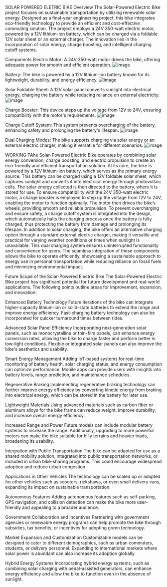 SOLAR POWERED ELETRIC BIKE
Overview
The Solar-Powered Electric Bike project focuses on sustainable transportation by utilizing renewable solar energy. Designed as a final-year engineering project, this bike integrates eco-friendly technology to provide an efficient and cost-effective commuting solution. The project employs a 24V 350-watt electric motor, powered by a 12V lithium-ion battery, which can be charged via a foldable 12V solar sheet or an external charger. The innovation lies in the incorporation of solar energy, charge boosting, and intelligent charging cutoff systems.

Components
Electric Motor: A 24V 350-watt motor drives the bike, offering adequate power for smooth and efficient operation.
![image](https://github.com/user-attachments/assets/4406fed9-9b0e-485c-a072-4840e79c31cd)

Battery: The bike is powered by a 12V lithium-ion battery known for its lightweight, durability, and energy efficiency.
![image](https://github.com/user-attachments/assets/4858e190-355a-4011-8b34-cc7541d3b0d8)

Solar Foldable Sheet: A 12V solar panel converts sunlight into electrical energy, charging the battery while reducing reliance on external electricity.
![image](https://github.com/user-attachments/assets/f8c243d6-9c99-463d-9c6e-ee9ab7c21eed)

Charge Booster: This device steps up the voltage from 12V to 24V, ensuring compatibility with the motor's requirements.
![image](https://github.com/user-attachments/assets/48e384e2-166f-407b-951d-0ef557ef8199)

Charge Cutoff System: This system prevents overcharging of the battery, enhancing safety and prolonging the battery's lifespan.
![image](https://github.com/user-attachments/assets/58e35493-7eb8-4f44-bef5-3e0cefe799bc)

Dual Charging Modes: The bike supports charging via solar energy or an external electric charger, making it versatile for different scenarios.
![image](https://github.com/user-attachments/assets/ac2fd270-b1ec-4c43-a020-a62bdc464e72)

WORKING
TAhe Solar-Powered Electric Bike operates by combining solar energy conversion, charge boosting, and electric propulsion to create an eco-friendly and efficient transportation solution. At its core, the bike is powered by a 12V lithium-ion battery, which serves as the primary energy source. This battery can be charged using a 12V foldable solar sheet, which captures sunlight and converts it into electrical energy through photovoltaic cells. The solar energy collected is then directed to the battery, where it is stored for use. To ensure compatibility with the 24V 350-watt electric motor, a charge booster is employed to step up the voltage from 12V to 24V, enabling the motor to function optimally. The motor then drives the bike’s wheels, providing smooth and reliable propulsion. To prevent overcharging and ensure safety, a charge cutoff system is integrated into the design, which automatically halts the charging process once the battery is fully charged, thus protecting the battery from damage and prolonging its lifespan. In addition to solar charging, the bike offers an alternative charging option through a standard external electric charger, making it versatile and practical for varying weather conditions or times when sunlight is unavailable. This dual charging system ensures uninterrupted functionality and convenience for users. The seamless integration of these components allows the bike to operate efficiently, showcasing a sustainable approach to energy use in personal transportation while reducing reliance on fossil fuels and minimizing environmental impact.

Future Scope of the Solar-Powered Electric Bike
The Solar-Powered Electric Bike project has significant potential for future development and real-world applications. The following points outline areas for improvement, expansion, and innovation:

Enhanced Battery Technology
Future iterations of the bike can integrate higher-capacity lithium-ion or solid-state batteries to extend the range and improve energy efficiency. Fast-charging battery technology can also be incorporated for quicker turnaround times between rides.

Advanced Solar Panel Efficiency
Incorporating next-generation solar panels, such as monocrystalline or thin-film panels, can enhance energy conversion rates, allowing the bike to charge faster and perform better in low-light conditions. Flexible or integrated solar panels can also improve the bike's aesthetics and usability.

Smart Energy Management
Adding IoT-based systems for real-time monitoring of battery health, solar charging status, and energy consumption can optimize performance. Mobile apps can provide users with insights into battery levels, range prediction, and maintenance schedules.

Regenerative Braking
Implementing regenerative braking technology can further improve energy efficiency by converting kinetic energy from braking into electrical energy, which can be stored in the battery for later use.

Lightweight Materials
Using advanced materials such as carbon fiber or aluminum alloys for the bike frame can reduce weight, improve durability, and increase overall energy efficiency.

Increased Range and Power
Future models can include modular battery systems to increase the range. Additionally, upgrading to more powerful motors can make the bike suitable for hilly terrains and heavier loads, broadening its usability.

Integration with Public Transportation
The bike can be adapted for use as a shared mobility solution, integrated into public transportation networks, or included in urban bike-sharing programs. This could encourage widespread adoption and reduce urban congestion.

Applications in Other Vehicles
The technology can be scaled up or adapted for other vehicles such as scooters, rickshaws, or even small delivery vans, expanding its impact on sustainable transportation.

Autonomous Features
Adding autonomous features such as self-parking, GPS navigation, and collision detection can make the bike more user-friendly and appealing to a broader audience.

Government Collaboration and Incentives
Partnering with government agencies or renewable energy programs can help promote the bike through subsidies, tax benefits, or incentives for adopting green technology.

Market Expansion and Customization
Customizable models can be designed to cater to different demographics, such as urban commuters, students, or delivery personnel. Expanding to international markets where solar power is abundant can also increase its adoption globally.

Hybrid Energy Systems
Incorporating hybrid energy systems, such as combining solar charging with pedal-assisted generators, can enhance energy efficiency and allow the bike to function even in the absence of sunlight.







